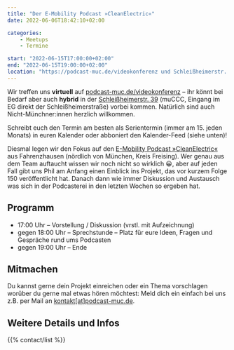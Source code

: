 ```yaml
---
title: "Der E-Mobility Podcast »CleanElectric«"
date: 2022-06-06T18:42:10+02:00

categories:
    - Meetups
    - Termine

start: "2022-06-15T17:00:00+02:00"
end: "2022-06-15T19:00:00+02:00"
location: "https://podcast-muc.de/videokonferenz und Schleißheimerstr. 39"
---
```


Wir treffen uns __virtuell__ auf [podcast-muc.de/videokonferenz](https://podcast-muc.de/videokonferenz) – ihr könnt bei Bedarf aber auch __hybrid__ in der [Schleißheimerstr. 39](https://wiki.muc.ccc.de/anfahrt) (muCCC, Eingang im EG direkt der Schleißheimerstraße) vorbei kommen. Natürlich sind auch Nicht-Münchner:innen herzlich willkommen.

Schreibt euch den Termin am besten als Serientermin (immer am 15. jeden Monats) in euren Kalender oder abboniert den Kalender-Feed (siehe unten)!

Diesmal legen wir den Fokus auf den [E-Mobility Podcast »CleanElectric«](https://www.cleanelectric.de/) aus Fahrenzhausen (nördlich von München, Kreis Freising). Wer genau aus dem Team auftaucht wissen wir noch nicht so wirklich 😀, aber auf jeden Fall gibt uns Phil am Anfang einen Einblick ins Projekt, das vor kurzem Folge 150 veröffentlicht hat. Danach dann wie immer Diskussion und Austausch was sich in der Podcasterei in den letzten Wochen so ergeben hat.

## Programm

- 17:00 Uhr – Vorstellung / Diskussion (vrstl. mit Aufzeichnung)
- gegen 18:00 Uhr – Sprechstunde – Platz für eure Ideen, Fragen und Gespräche rund ums Podcasten
- gegen 19:00 Uhr – Ende

## Mitmachen

Du kannst gerne dein Projekt einreichen oder ein Thema vorschlagen worüber du gerne mal etwas hören möchtest:
Meld dich ein einfach bei uns z.B. per Mail an [kontakt[at]podcast-muc.de](mailto:kontakt[at]podcast-muc.de).


## Weitere Details und Infos

{{% contact/list %}}
